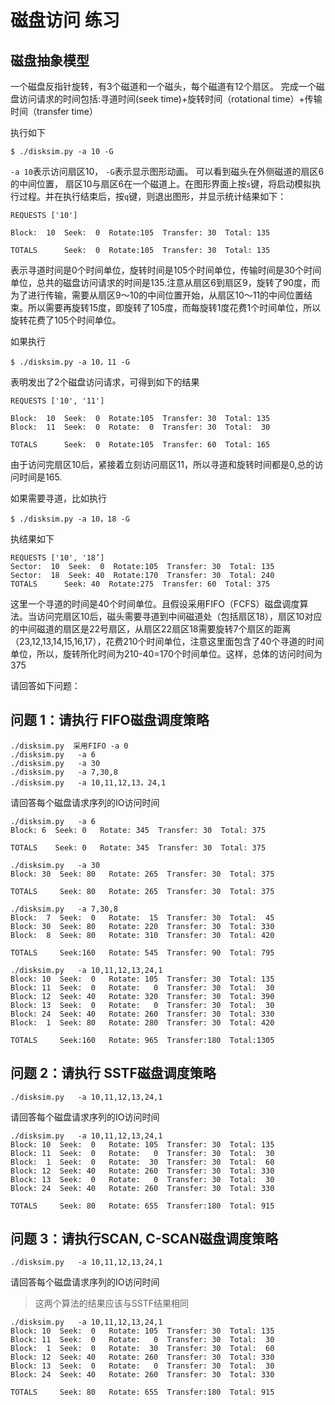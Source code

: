 # 磁盘访问 练习

## 磁盘抽象模型

一个磁盘反指针旋转，有3个磁道和一个磁头，每个磁道有12个扇区。
完成一个磁盘访问请求的时间包括:寻道时间(seek time)+旋转时间（rotational time）+传输时间（transfer time）

执行如下

```
$ ./disksim.py -a 10 -G
```

`-a 10`表示访问扇区10， `-G`表示显示图形动画。
可以看到磁头在外侧磁道的扇区6的中间位置， 扇区10与扇区6在一个磁道上。在图形界面上按`s`键，将启动模拟执行过程。并在执行结束后，按`q`键，则退出图形，并显示统计结果如下：

```
REQUESTS ['10']

Block:  10  Seek:  0  Rotate:105  Transfer: 30  Total: 135

TOTALS      Seek:  0  Rotate:105  Transfer: 30  Total: 135
```

表示寻道时间是0个时间单位，旋转时间是105个时间单位，传输时间是30个时间单位，总共的磁盘访问请求的时间是135.注意从扇区6到扇区9，旋转了90度，而为了进行传输，需要从扇区9～10的中间位置开始，从扇区10～11的中间位置结束。所以需要再旋转15度，即旋转了105度，而每旋转1度花费1个时间单位，所以旋转花费了105个时间单位。

如果执行

```
$ ./disksim.py -a 10，11 -G
```
表明发出了2个磁盘访问请求，可得到如下的结果
```
REQUESTS ['10', '11']

Block:  10  Seek:  0  Rotate:105  Transfer: 30  Total: 135
Block:  11  Seek:  0  Rotate:  0  Transfer: 30  Total:  30

TOTALS      Seek:  0  Rotate:105  Transfer: 60  Total: 165

```
由于访问完扇区10后，紧接着立刻访问扇区11，所以寻道和旋转时间都是0,总的访问时间是165.

如果需要寻道，比如执行

```
$ ./disksim.py -a 10，18 -G
```

执结果如下
```
REQUESTS ['10', '18’]
Sector:  10  Seek:  0  Rotate:105  Transfer: 30  Total: 135
Sector:  18  Seek: 40  Rotate:170  Transfer: 30  Total: 240
TOTALS      Seek: 40  Rotate:275  Transfer: 60  Total: 375
```
这里一个寻道的时间是40个时间单位。且假设采用FIFO（FCFS）磁盘调度算法。当访问完扇区10后，磁头需要寻道到中间磁道处（包括扇区18），扇区10对应的中间磁道的扇区是22号扇区，从扇区22扇区18需要旋转7个扇区的距离（23,12,13,14,15,16,17），花费210个时间单位，注意这里面包含了40个寻道的时间单位，所以，旋转所化时间为210-40=170个时间单位。这样，总体的访问时间为375


请回答如下问题：

## 问题 1：请执行 FIFO磁盘调度策略

```
./disksim.py  采用FIFO -a 0
./disksim.py   -a 6
./disksim.py   -a 30
./disksim.py   -a 7,30,8
./disksim.py   -a 10,11,12,13，24,1
```
请回答每个磁盘请求序列的IO访问时间

> 
```
./disksim.py   -a 6
Block: 6  Seek: 0   Rotate: 345  Transfer: 30  Total: 375

TOTALS    Seek: 0   Rotate: 345  Transfer: 30  Total: 375
```
```
./disksim.py   -a 30
Block: 30  Seek: 80   Rotate: 265  Transfer: 30  Total: 375

TOTALS     Seek: 80   Rotate: 265  Transfer: 30  Total: 375
```
```
./disksim.py   -a 7,30,8
Block:  7  Seek:  0   Rotate:  15  Transfer: 30  Total:  45
Block: 30  Seek: 80   Rotate: 220  Transfer: 30  Total: 330
Block:  8  Seek: 80   Rotate: 310  Transfer: 30  Total: 420

TOTALS     Seek:160   Rotate: 545  Transfer: 90  Total: 795
```
```
./disksim.py   -a 10,11,12,13,24,1
Block: 10  Seek:  0   Rotate: 105  Transfer: 30  Total: 135
Block: 11  Seek:  0   Rotate:   0  Transfer: 30  Total:  30
Block: 12  Seek: 40   Rotate: 320  Transfer: 30  Total: 390
Block: 13  Seek:  0   Rotate:   0  Transfer: 30  Total:  30
Block: 24  Seek: 40   Rotate: 260  Transfer: 30  Total: 330
Block:  1  Seek: 80   Rotate: 280  Transfer: 30  Total: 420

TOTALS     Seek:160   Rotate: 965  Transfer:180  Total:1305
```

## 问题 2：请执行 SSTF磁盘调度策略
```
./disksim.py   -a 10,11,12,13,24,1
```
请回答每个磁盘请求序列的IO访问时间
> 
```
./disksim.py   -a 10,11,12,13,24,1
Block: 10  Seek:  0   Rotate: 105  Transfer: 30  Total: 135
Block: 11  Seek:  0   Rotate:   0  Transfer: 30  Total:  30
Block:  1  Seek:  0   Rotate:  30  Transfer: 30  Total:  60
Block: 12  Seek: 40   Rotate: 260  Transfer: 30  Total: 330
Block: 13  Seek:  0   Rotate:   0  Transfer: 30  Total:  30
Block: 24  Seek: 40   Rotate: 260  Transfer: 30  Total: 330

TOTALS     Seek: 80   Rotate: 655  Transfer:180  Total: 915
```

## 问题 3：请执行SCAN, C-SCAN磁盘调度策略
```
./disksim.py   -a 10,11,12,13,24,1
```
请回答每个磁盘请求序列的IO访问时间
> 这两个算法的结果应该与SSTF结果相同
```
./disksim.py   -a 10,11,12,13,24,1
Block: 10  Seek:  0   Rotate: 105  Transfer: 30  Total: 135
Block: 11  Seek:  0   Rotate:   0  Transfer: 30  Total:  30
Block:  1  Seek:  0   Rotate:  30  Transfer: 30  Total:  60
Block: 12  Seek: 40   Rotate: 260  Transfer: 30  Total: 330
Block: 13  Seek:  0   Rotate:   0  Transfer: 30  Total:  30
Block: 24  Seek: 40   Rotate: 260  Transfer: 30  Total: 330

TOTALS     Seek: 80   Rotate: 655  Transfer:180  Total: 915
```


